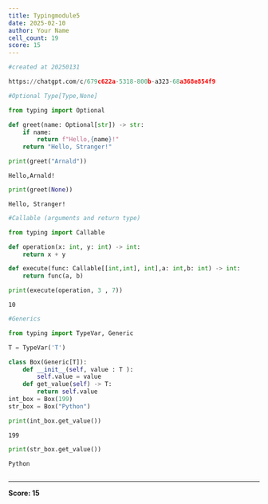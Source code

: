 ```yaml
---
title: Typingmodule5
date: 2025-02-10
author: Your Name
cell_count: 19
score: 15
---
```


```python
#created at 20250131
```


```python
https://chatgpt.com/c/679c622a-5318-800b-a323-68a368e854f9
```


```python
#Optional Type[Type,None]
```


```python
from typing import Optional
```


```python
def greet(name: Optional[str]) -> str:
    if name:
        return f"Hello,{name}!"
    return "Hello, Stranger!"
```


```python
print(greet("Arnald"))
```

    Hello,Arnald!



```python
print(greet(None))
```

    Hello, Stranger!



```python
#Callable (arguments and return type) 
```


```python
from typing import Callable
```


```python
def operation(x: int, y: int) -> int:
    return x + y
```


```python
def execute(func: Callable[[int,int], int],a: int,b: int) -> int:
    return func(a, b)
```


```python
print(execute(operation, 3 , 7))
```

    10



```python
#Generics
```


```python
from typing import TypeVar, Generic
```


```python
T = TypeVar('T')
```


```python
class Box(Generic[T]):
    def __init__(self, value : T ):
        self.value = value
    def get_value(self) -> T:
        return self.value
int_box = Box(199)
str_box = Box("Python")
```


```python
print(int_box.get_value())
```

    199



```python
print(str_box.get_value())
```

    Python



```python

```


---
**Score: 15**